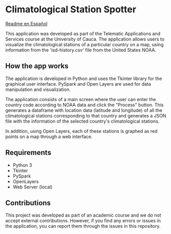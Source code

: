 # Climatological Station Spotter

[Readme en Español](README(es).md)

This application was developed as part of the Telematic Applications and Services course at the University of Cauca. The application allows users to visualize the climatological stations of a particular country on a map, using information from the 'isd-history.csv' file from the United States NOAA.

## How the app works
The application is developed in Python and uses the Tkinter library for the graphical user interface. PySpark and Open Layers are used for data manipulation and visualization.

The application consists of a main screen where the user can enter the country code according to NOAA data and click the "Process" button. This generates a dataframe with location data (latitude and longitude) of all the climatological stations corresponding to that country and generates a JSON file with the information of the selected country's climatological stations.

In addition, using Open Layers, each of these stations is graphed as red points on a map through a web interface.

## Requirements

- Python 3
- Tkinter
- PySpark
- OpenLayers
- Web Server (local)

## Contributions
This project was developed as part of an academic course and we do not accept external contributions. However, if you find any errors or issues in the application, you can report them through the issues in this repository.
